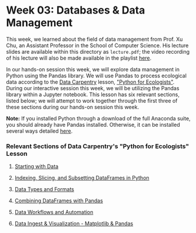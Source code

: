Week 03: Databases & Data Management
====================================

This week, we learned about the field of data management from Prof. Xu Chu, an
Assistant Professor in the School of Computer Science.  His lecture slides are
available within this directory as `lecture.pdf`; the video recording of his
lecture will also be made available in the playlist
[here](https://b.gatech.edu/2LtIzHR).  

In our hands-on session this week, we will explore data management in Python
using the Pandas library.  We will use Pandas to process ecological data
according to the [Data Carpentry](http://www.datacarpentry.org) lesson,
["Python for Ecologists"](http://www.datacarpentry.org/python-ecology-lesson/).
During our interactive session this week, we will be utilizing the Pandas
library within a Jupyter notebook.  This lesson has six relevant sections,
listed below; we will attempt to work together through the first three of these
sections during our hands-on session this week. 

**Note:** If you installed Python through a download of the full Anaconda
suite, you should already have Pandas installed.  Otherwise, it can be
installed several ways detailed
[here](http://pandas.pydata.org/getpandas.html).  

### Relevant Sections of Data Carpentry's "Python for Ecologists" Lesson

1. [Starting with
Data](http://www.datacarpentry.org/python-ecology-lesson/01-starting-with-data/)

2. [Indexing, Slicing, and Subsetting DataFrames in
Python](http://www.datacarpentry.org/python-ecology-lesson/02-index-slice-subset/)

3. [Data Types and
Formats](http://www.datacarpentry.org/python-ecology-lesson/03-data-types-and-format/)

4. [Combining DataFrames with
Pandas](http://www.datacarpentry.org/python-ecology-lesson/04-merging-data/) 

5.  [Data Workflows and
Automation](http://www.datacarpentry.org/python-ecology-lesson/05-loops-and-functions/)

6. [Data Ingest & Visualization - Matplotlib &
Pandas](http://www.datacarpentry.org/python-ecology-lesson/07-putting-it-all-together/)


